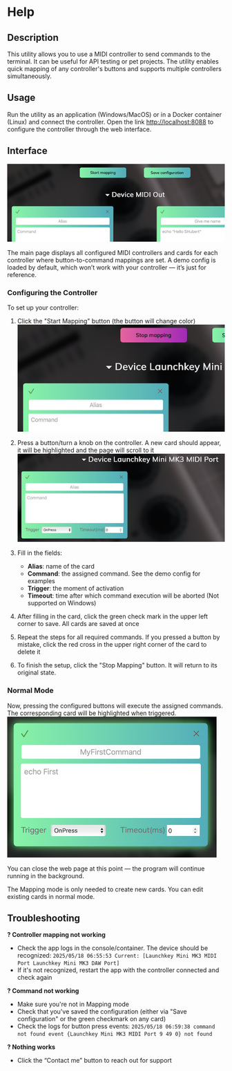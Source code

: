 # Help
## Description
This utility allows you to use a MIDI controller to send commands to the terminal. It can be useful for API testing or pet projects. The utility enables quick mapping of any controller's buttons and supports multiple controllers simultaneously.

## Usage
Run the utility as an application (Windows/MacOS) or in a Docker container (Linux) and connect the controller. Open the link [http://localhost:8088](http://localhost:8088) to configure the controller through the web interface.

## Interface
![interface](../templates/pics/help/interface.png)

The main page displays all configured MIDI controllers and cards for each controller where button-to-command mappings are set. A demo config is loaded by default, which won’t work with your controller — it’s just for reference.

### Configuring the Controller
To set up your controller:

1. Click the "Start Mapping" button (the button will change color)
   ![mapping-mode](../templates/pics/help/mapping-mode.png)

2. Press a button/turn a knob on the controller. A new card should appear, it will be highlighted and the page will scroll to it
   ![interface](../templates/pics/help/new-card.png)

3. Fill in the fields:
    - **Alias**: name of the card
    - **Command**: the assigned command. See the demo config for examples
    - **Trigger**: the moment of activation
    - **Timeout**: time after which command execution will be aborted (Not supported on Windows)

4. After filling in the card, click the green check mark in the upper left corner to save. All cards are saved at once
5. Repeat the steps for all required commands. If you pressed a button by mistake, click the red cross in the upper right corner of the card to delete it
6. To finish the setup, click the "Stop Mapping" button. It will return to its original state.

### Normal Mode
Now, pressing the configured buttons will execute the assigned commands. The corresponding card will be highlighted when triggered.
![active-card](../templates/pics/help/active-card.png)

You can close the web page at this point — the program will continue running in the background.

The Mapping mode is only needed to create new cards. You can edit existing cards in normal mode.

## Troubleshooting
**? Controller mapping not working**
- Check the app logs in the console/container. The device should be recognized:
  `2025/05/18 06:55:53 Current: [Launchkey Mini MK3 MIDI Port Launchkey Mini MK3 DAW Port]`
- If it's not recognized, restart the app with the controller connected and check again

**? Command not working**
- Make sure you're not in Mapping mode
- Check that you've saved the configuration (either via "Save configuration" or the green checkmark on any card)
- Check the logs for button press events:
  `2025/05/18 06:59:38 command not found event {Launchkey Mini MK3 MIDI Port 9 49 0} not found`

**? Nothing works**
- Click the “Contact me” button to reach out for support
